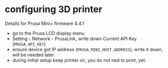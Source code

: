 # configuring 3D printer

Details for Prusa Mini+ firmware 4.4.1

- go to the Prusa LCD display menu
- Setting - Network - PrusaLink, write down Current API Key (`PRUSA_API_KEY`)
- ensure device got IP address (`PRUSA_MINI_HOST_ADDRESS`), write it down,
  will be needed later
- during initial setup keep printer on, you do not ned to print, yet.

